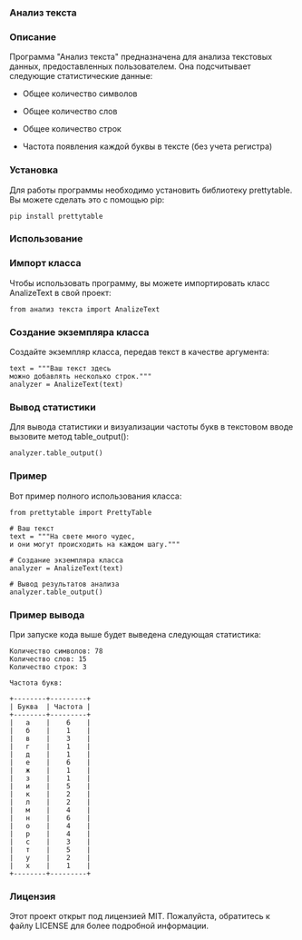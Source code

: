 ### Анализ текста

### Описание

Программа "Анализ текста" предназначена для анализа текстовых данных, предоставленных пользователем. Она подсчитывает следующие статистические данные:
- Общее количество символов

- Общее количество слов

- Общее количество строк

- Частота появления каждой буквы в тексте (без учета регистра)

### Установка

Для работы программы необходимо установить библиотеку prettytable. Вы можете сделать это с помощью pip:

```
pip install prettytable
```

### Использование

### Импорт класса

Чтобы использовать программу, вы можете импортировать класс AnalizeText в свой проект:

```
from анализ текста import AnalizeText
```

### Создание экземпляра класса

Создайте экземпляр класса, передав текст в качестве аргумента:

```
text = """Ваш текст здесь
можно добавлять несколько строк."""
analyzer = AnalizeText(text)
```

### Вывод статистики

Для вывода статистики и визуализации частоты букв в текстовом вводе вызовите метод table_output():

```
analyzer.table_output()
```

### Пример

Вот пример полного использования класса:

```
from prettytable import PrettyTable

# Ваш текст
text = """На свете много чудес,
и они могут происходить на каждом шагу."""

# Создание экземпляра класса
analyzer = AnalizeText(text)

# Вывод результатов анализа
analyzer.table_output()
```

### Пример вывода

При запуске кода выше будет выведена следующая статистика:

```
Количество символов: 78
Количество слов: 15
Количество строк: 3

Частота букв:

+--------+---------+
| Буква  | Частота |
+--------+---------+
|   а    |    6    |
|   б    |    1    |
|   в    |    3    |
|   г    |    1    |
|   д    |    1    |
|   е    |    6    |
|   ж    |    1    |
|   з    |    1    |
|   и    |    5    |
|   к    |    2    |
|   л    |    2    |
|   м    |    4    |
|   н    |    6    |
|   о    |    4    |
|   р    |    4    |
|   с    |    3    |
|   т    |    5    |
|   у    |    2    |
|   х    |    1    |
+--------+---------+
```

### Лицензия

Этот проект открыт под лицензией MIT. Пожалуйста, обратитесь к файлу LICENSE для более подробной информации.
